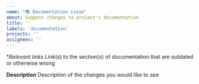 ```yaml
---
name: "📚 Documentation issue"
about: Suggest changes to project's documentation
title: ''
labels: 'documentation'
projects: ''
assignees: ''
---
```


**Relevant links*
Link(s) to the section(s) of documentation that are outdated or otherwise wrong

**Description**
Description of the changes you would like to see